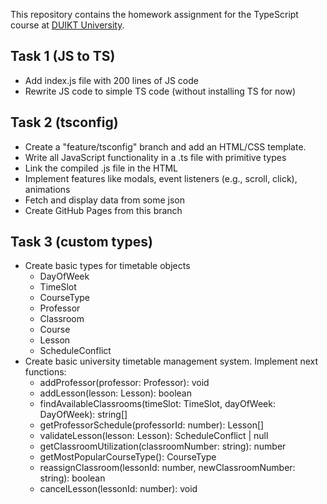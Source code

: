 This repository contains the homework assignment for the TypeScript course at [DUIKT University](https://duikt.edu.ua/en/).

## Task 1 (JS to TS)

* Add index.js file with 200 lines of JS code
* Rewrite JS code to simple TS code (without installing TS for now)

## Task 2 (tsconfig)

* Create a "feature/tsconfig" branch and add an HTML/CSS template.
* Write all JavaScript functionality in a .ts file with primitive types
* Link the compiled .js file in the HTML
* Implement features like modals, event listeners (e.g., scroll, click), animations
* Fetch and display data from some json
* Create GitHub Pages from this branch

## Task 3 (custom types)

* Create basic types for timetable objects
  * DayOfWeek
  * TimeSlot
  * CourseType
  * Professor
  * Classroom
  * Course
  * Lesson
  * ScheduleConflict
* Create basic university timetable management system. Implement next functions:
  * addProfessor(professor: Professor): void
  * addLesson(lesson: Lesson): boolean
  * findAvailableClassrooms(timeSlot: TimeSlot, dayOfWeek: DayOfWeek): string[]
  * getProfessorSchedule(professorId: number): Lesson[]
  * validateLesson(lesson: Lesson): ScheduleConflict | null
  * getClassroomUtilization(classroomNumber: string): number
  * getMostPopularCourseType(): CourseType
  * reassignClassroom(lessonId: number, newClassroomNumber: string): boolean
  * cancelLesson(lessonId: number): void
